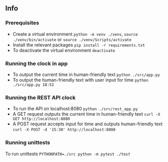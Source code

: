 ## Info

### Prerequisites 
- Create a virtual environment `python -m venv ./venv`, `source ./venv/bin/activate` or `source ./venv/Scripts/activate`
- Install the relevant packages `pip install -r requirements.txt`
- To deactivate the virtual environment `deactivate`

### Running the clock in app
- To output the current time in human-friendly text `python ./src/app.py`
- To output the human-friendly text with user input for time `python ./src/app.py 18:52`

### Running the REST API clock
- To run the API on localhost:8080 `python ./src/rest_app.py`
- A GET request outputs the current time in human-friendly text `curl -X GET http://localhost:8080`       
- A POST request accepts input for time and outputs human-friendly text `curl -X POST -d '15:30' http://localhost:8080`

### Running unittests
To run unittests `PYTHONPATH=./src python -m pytest ./test`
